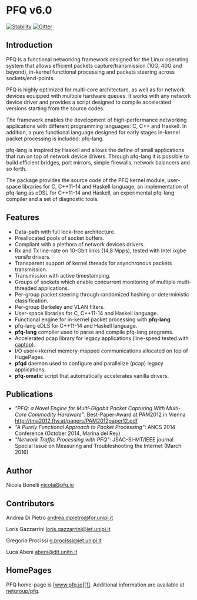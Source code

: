 PFQ v6.0 
========

[![Stability](https://img.shields.io/badge/stability-experimental-red.svg)](http://github.com/badges/stability-badges)
[![Gitter](https://badges.gitter.im/PFQ/pfq.svg)](https://gitter.im/PFQ/pfq?utm_source=badge&utm_medium=badge&utm_campaign=pr-badge)

Introduction
------------

PFQ is a functional networking framework designed for the Linux operating system 
that allows efficient packets capture/transmission (10G, 40G and beyond), in-kernel
functional processing and packets steering across sockets/end-points.

PFQ is highly optimized for multi-core architecture, as well as for network devices 
equipped with multiple hardware queues. It works with any network device driver and 
provides a script designed to compile accelerated versions starting from the source
codes.

The framework enables the development of high-performance networking applications with 
different programming languages: C, C++ and Haskell. In addition, a pure functional 
language designed for early stages in-kernel packet processing is included: pfq-lang.

pfq-lang is inspired by Haskell and allows the define of small applications that run
on top of network device drivers. Through pfq-lang it is possible to build efficient
bridges, port mirrors, simple firewalls, network balancers and so forth.

The package provides the source code of the PFQ kernel module, user-space libraries for C, 
C++11-14 and Haskell language, an implementation of pfq-lang as eDSL for C++11-14 and
Haskell, an experimental pfq-lang compiler and a set of diagnostic tools.


Features
--------

* Data-path with full lock-free architecture.
* Preallocated pools of socket buffers.
* Compliant with a plethora of network devices drivers.
* Rx and Tx line-rate on 10-Gbit links (14,8 Mpps), tested with Intel ixgbe _vanilla_ drivers.
* Transparent support of kernel threads for asynchronous packets transmission.
* Transmission with active timestamping.
* Groups of sockets which enable concurrent monitoring of multiple multi-threaded applications.
* Per-group packet steering through randomized hashing or deterministic classification.
* Per-group Berkeley and VLAN filters.
* User-space libraries for C, C++11-14 and Haskell language.
* Functional engine for in-kernel packet processing with **pfq-lang**.
* pfq-lang eDLS for C++11-14 and Haskell language.
* **pfq-lang** compiler used to parse and compile pfq-lang programs.
* Accelerated pcap library for legacy applications (line-speed tested with [captop][3]).
* I/O user<->kernel memory-mapped communications allocated on top of HugePages.
* **pfqd** daemon used to configure and parallelize (pcap) legacy applications.
* **pfq-omatic** script that automatically accelerates vanilla drivers.


Publications
------------

* _"PFQ: a Novel Engine for Multi-Gigabit Packet Capturing With Multi-Core Commodity Hardware"_: Best-Paper-Award at PAM2012 in Vienna http://tma2012.ftw.at/papers/PAM2012paper12.pdf
* _"A Purely Functional Approach to Packet Processing"_: ANCS 2014 Conference (October 2014, Marina del Rey) 
* _"Network Traffic Processing with PFQ"_: JSAC-SI-MT/IEEE journal Special Issue on Measuring and Troubleshooting the Internet (March 2016) 

Author
------

Nicola Bonelli <nicola@pfq.io>  

Contributors
------------

Andrea Di Pietro <andrea.dipietro@for.unipi.it>  

Loris Gazzarrini <loris.gazzarrini@iet.unipi.it>  

Gregorio Procissi <g.procissi@iet.unipi.it>

Luca Abeni <abeni@dit.unitn.it>


HomePages
---------

PFQ home-page is [www.pfq.io][1]. Additional information are available at [netgroup/pfq][2].


[1]: http://www.pfq.io
[2]: http://netgroup.iet.unipi.it/software/pfq/
[3]: https://github.com/awgn/captop
